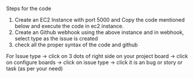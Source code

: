 Steps for the code
1. Create an EC2 Instance with port 5000 and Copy the code mentioned below and execute the code in ec2 instance.
2. Create an Github webhook using the above instance and in webhook, select type as the issue is created 
3. check all the proper syntax of the code and github

For Issue type -> click on 3 dots of right side on your project board -> click on configure boards -> click on issue type -> click it is an bug or story or task (as per your need)


